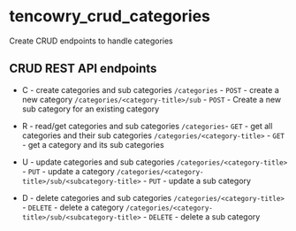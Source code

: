 # tencowry_crud_categories
Create CRUD endpoints to handle categories

## CRUD REST API endpoints
* C - create categories and sub categories
`/categories` - `POST` - create a new category
`/categories/<category-title>/sub` - `POST` - Create a new sub category for an existing category

* R - read/get categories and sub categories
`/categories`- `GET` - get all categories and their sub categories
`/categories/<category-title>` - `GET` - get a category and its sub categories

* U - update categories and sub categories
`/categories/<category-title>` - `PUT` - update a category
`/categories/<category-title>/sub/<subcategory-title>` - `PUT` - update a sub category

* D - delete categories and sub categories
`/categories/<category-title>` - `DELETE` - delete a category
`/categories/<category-title>/sub/<subcategory-title>` - `DELETE` - delete a sub category
